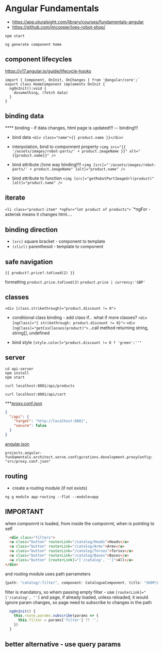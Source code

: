 Angular Fundamentals
====================
* https://app.pluralsight.com/library/courses/fundamentals-angular
* https://github.com/jmcooper/joes-robot-shop/

```shell
npm start
```
```shell
ng generate component home
```

component lifecycles
--------------------
https://v17.angular.io/guide/lifecycle-hooks
```
import { Component, OnInit, OnChanges } from '@angular/core';`
export class HomeComponent implements OnInit {
  ngOnInit():void {
    dosomething, (fetch data)
  }
}
```

binding data
------------
**** binding - if data changes, html page is updated!!! -- binding!!!
* bind data
`<div class="name">{{ product.name }}</div>`

* interpolation, bind to componnent property
`<img src="{{ '/assets/images/robot-parts/' + product.imageName }}" alt="{{product.name}}" />`

* bind attribute //one way binding!!!!
`<img [src]="'/assets/images/robot-parts/' + product.imageName" [alt]="product.name" />`

* bind attribute to function
`<img [src]="getRobotPartImageUrl(product)" [alt]="product.name" />`

iterate
-------
`<li class="product-item" *ngFor="let product of products">`
`*ngFor - asterisk means it changes html....



binding direction
-----------------
* `[src]`     square bracket - component to template
* `(clicl)`   parenthesid    - template to component

safe navigation
---------------
`{{ product?.price?.toFixed(2) }}`

formatting
`product.price.toFixed(2)`
`product.price | currency:'GBP'`


classes
-------
`<div [class.strikethrough]="product.discount != 0">`
* conditional class binding - add class if...   what if more classes?
`<div [ngClass]="{ strikethrough: product.discount != 0}">`
`<div [ngClass]="getCssClasses(product)">`  ..call method returning string, string[], undefined

* bind style
`[style.color]="product.discount != 0 ? 'green':''"`


server
------
```shell
cd api-server
npm install
npm start
```
```shell
curl localhost:8081/api/products
```
```shell
curl localhost:8081/api/cart
```

***[proxy.conf.json](src/proxy.conf.json)
```json
{
  "/api": {
    "target": "http://localhost:8081",
    "secure": false
  }
}
```
[angular.json](angular.json)
```
projects.angular-fundamentals.architect.serve.configurations.development.proxyConfig: "src/proxy.conf.json"
```


routing
-------
* create a routing module (if not exists)
```shell
ng g module app-routing --flat --module=app
```

IMPORTANT
---------
when componrnt is loaded, from inside the componrnt, when <a> is pointing to self
```html
  <div class="filters">
  <a class="button" routerLink="/catalog/Heads">Heads</a>
  <a class="button" routerLink="/catalog/Arms">Arms</a>
  <a class="button" routerLink="/catalog/Torsos">Torsos</a>
  <a class="button" routerLink="/catalog/Bases">Bases</a>
  <a class="button" [routerLink]="['/catalog', '']">All</a>
</div>
```
and routing module uses path parrameters
```typescript
{path: "catalog/:filter", component: CatalogueComponent, title: "SHOP|Catalog"},
```
filter is mandatory, so whem passing empty filter - use `[routerLink]="['/catalog', '']`
and page, if already loaded, unless reloaded, it would ignore param changes, 
so page need to subscribe to changes in the path
```typescript
  ngOnInit() {
    this.route.params.subscribe(params => {
      this.filter = params['filter'] ?? '';
    })
  }
```

better alternative - use query params
-------------------------------------




